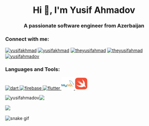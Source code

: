 
<h1 align="center">Hi 👋, I'm Yusif Ahmadov</h1>
<h3 align="center">A passionate software engineer from Azerbaijan</h3>


<h3 align="left">Connect with me:</h3>
<p align="left">
<a href="https://twitter.com/yusifakhmad" target="blank"><img align="center" src="https://raw.githubusercontent.com/rahuldkjain/github-profile-readme-generator/master/src/images/icons/Social/twitter.svg" alt="yusifakhmad" height="30" width="40" /></a>
<a href="https://linkedin.com/in/yusifakhmad" target="blank"><img align="center" src="https://raw.githubusercontent.com/rahuldkjain/github-profile-readme-generator/master/src/images/icons/Social/linked-in-alt.svg" alt="yusifakhmad" height="30" width="40" /></a>
<a href="https://fb.com/theyusifahmad" target="blank"><img align="center" src="https://raw.githubusercontent.com/rahuldkjain/github-profile-readme-generator/master/src/images/icons/Social/facebook.svg" alt="theyusifahmad" height="30" width="40" /></a>
<a href="https://instagram.com/theyusifahmad" target="blank"><img align="center" src="https://raw.githubusercontent.com/rahuldkjain/github-profile-readme-generator/master/src/images/icons/Social/instagram.svg" alt="theyusifahmad" height="30" width="40" /></a>
<a href="https://www.leetcode.com/yusifahmadov" target="blank"><img align="center" src="https://raw.githubusercontent.com/rahuldkjain/github-profile-readme-generator/master/src/images/icons/Social/leet-code.svg" alt="yusifahmadov" height="30" width="40" /></a>
</p>

<h3 align="left">Languages and Tools:</h3>
<p align="left"> <a href="https://dart.dev" target="_blank" rel="noreferrer"> <img src="https://www.vectorlogo.zone/logos/dartlang/dartlang-icon.svg" alt="dart" width="40" height="40"/> </a> <a href="https://firebase.google.com/" target="_blank" rel="noreferrer"> <img src="https://www.vectorlogo.zone/logos/firebase/firebase-icon.svg" alt="firebase" width="40" height="40"/> </a> <a href="https://flutter.dev" target="_blank" rel="noreferrer"> <img src="https://www.vectorlogo.zone/logos/flutterio/flutterio-icon.svg" alt="flutter" width="40" height="40"/> </a> <a href="https://www.mysql.com/" target="_blank" rel="noreferrer"> <img src="https://raw.githubusercontent.com/devicons/devicon/master/icons/mysql/mysql-original-wordmark.svg" alt="mysql" width="40" height="40"/> </a> <a href="https://developer.apple.com/swift/" target="_blank" rel="noreferrer"> <img src="https://raw.githubusercontent.com/devicons/devicon/master/icons/swift/swift-original.svg" alt="swift" width="40" height="40"/> </a> </p>


<p><img align="left" src="https://github-readme-stats.vercel.app/api/top-langs?username=yusifahmadov&show_icons=true&locale=en&layout=compact" alt="yusifahmadov" /></p>

![](https://github-profile-trophy.vercel.app/?username=yusifahmadov&theme=radical&no-frame=true&no-bg=false&margin-w=4)


![](https://github-contributor-stats.vercel.app/api?username=yusifahmadov&limit=5&theme=dark&combine_all_yearly_contributions=true)

![snake gif](https://github.com/yusifahmadov/yusifahmadov/blob/output/github-contribution-grid-snake.gif)
